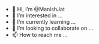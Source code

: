 - 👋 Hi, I’m @ManishJat
- 👀 I’m interested in ...
- 🌱 I’m currently learning ...
- 💞️ I’m looking to collaborate on ...
- 📫 How to reach me ...

<!---
ManishJat/ManishJat is a ✨ special ✨ repository because its `README.md` (this file) appears on your GitHub profile.
You can click the Preview link to take a look at your changes.
--->
